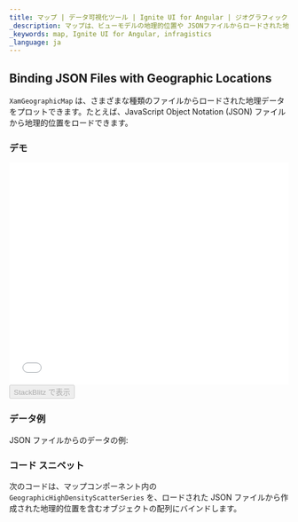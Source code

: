 ```yaml
---
title: マップ | データ可視化ツール | Ignite UI for Angular | ジオグラフィック JSON データ | Infragistics
_description: マップは、ビューモデルの地理的位置や JSONファイルからロードされた地理的位置を含むデータを表示できます。詳細については、デモ、依存関係、使用方法、およびツールバーを参照してください。
_keywords: map, Ignite UI for Angular, infragistics
_language: ja
---
```


## Binding JSON Files with Geographic Locations

`XamGeographicMap` は、さまざまな種類のファイルからロードされた地理データをプロットできます。たとえば、JavaScript Object Notation (JSON) ファイルから地理的位置をロードできます。

### デモ

<div class="sample-container" style="height: 400px">
    <iframe id="geo-map-binding-data-json-points-iframe" src='{environment:demosBaseUrl}/maps/geo-map-binding-data-json-points' width="100%" height="100%" seamless frameBorder="0" onload="onSampleIframeContentLoaded(this);"></iframe>
</div>
<div>
    <button data-localize="stackblitz" disabled class="stackblitz-btn"   data-iframe-id="geo-map-binding-data-json-points-iframe" data-demos-base-url="{environment:demosBaseUrl}">StackBlitz で表示
    </button>
</div>

<div class="divider--half"></div>

### データ例

JSON ファイルからのデータの例:

### コード スニペット

次のコードは、マップコンポーネント内の `GeographicHighDensityScatterSeries` を、ロードされた JSON ファイルから作成された地理的位置を含むオブジェクトの配列にバインドします。
